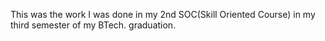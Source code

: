 This was the work I was done in my 2nd SOC(Skill Oriented Course) in my third semester of my BTech. graduation.
